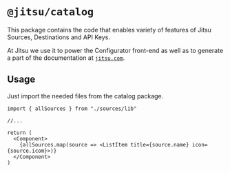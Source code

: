 # `@jitsu/catalog`

This package contains the code that enables variety of features of Jitsu Sources, Destinations and API Keys.

At Jitsu we use it to power the Configurator front-end as well as to generate a part of the documentation at [`jitsu.com`](https://jitsu.com).

## Usage

Just import the needed files from the catalog package.

```JSX
import { allSources } from "./sources/lib"

//...

return (
  <Component>
    {allSources.map(source => <ListItem title={source.name} icon={source.icom}>)}
  </Component>
)
```
